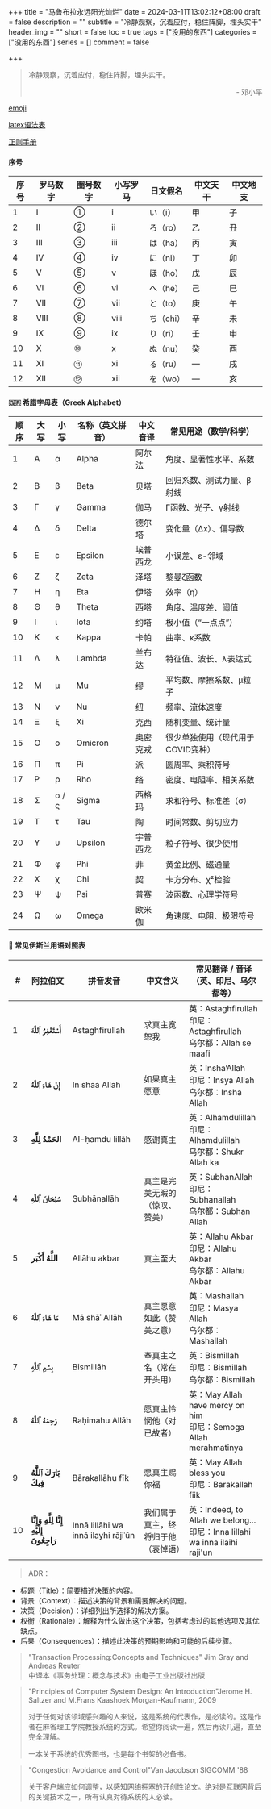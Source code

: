 +++
title = "马鲁布拉永远阳光灿烂"
date = 2024-03-11T13:02:12+08:00
draft = false
description = ""
subtitle = "冷静观察，沉着应付，稳住阵脚，埋头实干"
header_img = ""
short = false
toc = true
tags = ["没用的东西"]
categories = ["没用的东西"]
series = []
comment = false

+++

> 冷静观察，沉着应付，稳住阵脚，埋头实干。
> <p align="right">- 邓小平</p>

[emoji](https://gohugo.io/quick-reference/emojis/)

[latex语法表](https://www.cmor-faculty.rice.edu/~heinken/latex/symbols.pdf)

[正则手册](https://tool.oschina.net/uploads/apidocs/jquery/regexp.html)

#### 序号
| 序号 | 罗马数字 | 圈号数字 | 小写罗马 | 日文假名   | 中文天干 | 中文地支 |
| -- | ---- | ---- | ---- | ------ | ---- | ---- |
| 1  | I    | ①    | i    | い（i）   | 甲    | 子    |
| 2  | II   | ②    | ii   | ろ（ro）  | 乙    | 丑    |
| 3  | III  | ③    | iii  | は（ha）  | 丙    | 寅    |
| 4  | IV   | ④    | iv   | に（ni）  | 丁    | 卯    |
| 5  | V    | ⑤    | v    | ほ（ho）  | 戊    | 辰    |
| 6  | VI   | ⑥    | vi   | へ（he）  | 己    | 巳    |
| 7  | VII  | ⑦    | vii  | と（to）  | 庚    | 午    |
| 8  | VIII | ⑧    | viii | ち（chi） | 辛    | 未    |
| 9  | IX   | ⑨    | ix   | り（ri）  | 壬    | 申    |
| 10 | X    | ⑩    | x    | ぬ（nu）  | 癸    | 酉    |
| 11 | XI   | ⑪    | xi   | る（ru）  | —    | 戌    |
| 12 | XII  | ⑫    | xii  | を（wo）  | —    | 亥    |


#### 🇬🇷 希腊字母表（Greek Alphabet）
| 顺序 | 大写 | 小写    | 名称（英文拼音） | 中文音译 | 常见用途（数学/科学）         |
| -- | -- | ----- | -------- | ---- | ------------------- |
| 1  | Α  | α     | Alpha    | 阿尔法  | 角度、显著性水平、系数         |
| 2  | Β  | β     | Beta     | 贝塔   | 回归系数、测试力量、β射线       |
| 3  | Γ  | γ     | Gamma    | 伽马   | Γ函数、光子、γ射线          |
| 4  | Δ  | δ     | Delta    | 德尔塔  | 变化量（Δx）、偏导数         |
| 5  | Ε  | ε     | Epsilon  | 埃普西龙 | 小误差、ε-邻域            |
| 6  | Ζ  | ζ     | Zeta     | 泽塔   | 黎曼ζ函数               |
| 7  | Η  | η     | Eta      | 伊塔   | 效率（η）               |
| 8  | Θ  | θ     | Theta    | 西塔   | 角度、温度差、阈值           |
| 9  | Ι  | ι     | Iota     | 约塔   | 极小值（“一点点”）          |
| 10 | Κ  | κ     | Kappa    | 卡帕   | 曲率、κ系数              |
| 11 | Λ  | λ     | Lambda   | 兰布达  | 特征值、波长、λ表达式         |
| 12 | Μ  | μ     | Mu       | 缪    | 平均数、摩擦系数、μ粒子        |
| 13 | Ν  | ν     | Nu       | 纽    | 频率、流体速度             |
| 14 | Ξ  | ξ     | Xi       | 克西   | 随机变量、统计量            |
| 15 | Ο  | ο     | Omicron  | 奥密克戎 | 很少单独使用（现代用于COVID变种） |
| 16 | Π  | π     | Pi       | 派    | 圆周率、乘积符号            |
| 17 | Ρ  | ρ     | Rho      | 络    | 密度、电阻率、相关系数         |
| 18 | Σ  | σ / ς | Sigma    | 西格玛  | 求和符号、标准差（σ）         |
| 19 | Τ  | τ     | Tau      | 陶    | 时间常数、剪切应力           |
| 20 | Υ  | υ     | Upsilon  | 宇普西龙 | 粒子符号、很少使用           |
| 21 | Φ  | φ     | Phi      | 菲    | 黄金比例、磁通量            |
| 22 | Χ  | χ     | Chi      | 契    | 卡方分布、χ²检验           |
| 23 | Ψ  | ψ     | Psi      | 普赛   | 波函数、心理学符号           |
| 24 | Ω  | ω     | Omega    | 欧米伽  | 角速度、电阻、极限符号         |

#### 🌙 常见伊斯兰用语对照表
| #  | 阿拉伯文                                             | 拼音发音                                | 中文含义              | 常见翻译 / 音译（英、印尼、乌尔都等）                                                      |
| -- | ------------------------------------------------ | ----------------------------------- | ----------------- | ------------------------------------------------------------------------- |
| 1  | **أَسْتَغْفِرُ ٱللَّٰهَ**                        | Astaghfirullah                      | 求真主宽恕我            | 英：Astaghfirullah<br>印尼：Astaghfirullah<br>乌尔都：Allah se maafi               |
| 2  | **إِنْ شَاءَ ٱللَّٰهُ**                          | In shaa Allah                       | 如果真主愿意            | 英：Insha’Allah<br>印尼：Insya Allah<br>乌尔都：Insha Allah                        |
| 3  | **الحَمْدُ لِلَّٰهِ**                            | Al-ḥamdu lillāh                     | 感谢真主              | 英：Alhamdulillah<br>印尼：Alhamdulillah<br>乌尔都：Shukr Allah ka                 |
| 4  | **سُبْحَانَ ٱللَّٰهِ**                           | Subḥānallāh                         | 真主是完美无暇的（惊叹、赞美）   | 英：SubhanAllah<br>印尼：Subhanallah<br>乌尔都：Subhan Allah                       |
| 5  | **اللَّهُ أَكْبَر**                              | Allāhu akbar                        | 真主至大              | 英：Allahu Akbar<br>印尼：Allahu Akbar<br>乌尔都：Allahu Akbar                     |
| 6  | **مَا شَاءَ ٱللَّٰهُ**                           | Mā shāʾ Allāh                       | 真主愿意如此（赞美之意）      | 英：Mashallah<br>印尼：Masya Allah<br>乌尔都：Mashallah                            |
| 7  | **بِسْمِ ٱللَّٰهِ**                              | Bismillāh                           | 奉真主之名（常在开头用）      | 英：Bismillah<br>印尼：Bismillah<br>乌尔都：Bismillah                              |
| 8  | **رَحِمَهُ ٱللَّٰهُ**                            | Raḥimahu Allāh                      | 愿真主怜悯他（对已故者）      | 英：May Allah have mercy on him<br>印尼：Semoga Allah merahmatinya             |
| 9  | **بَارَكَ ٱللَّٰهُ فِيكَ**                       | Bārakallāhu fīk                     | 愿真主赐你福            | 英：May Allah bless you<br>印尼：Barakallah fiik                               |
| 10 | **إِنَّا لِلَّٰهِ وَإِنَّا إِلَيْهِ رَاجِعُونَ** | Innā lillāhi wa innā ilayhi rājiʿūn | 我们属于真主，终将归于他（哀悼语） | 英：Indeed, to Allah we belong...<br>印尼：Inna lillahi wa inna ilaihi raji'un |


> ADR：
- 标题（Title）：简要描述决策的内容。
- 背景（Context）：描述决策的背景和需要解决的问题。
- 决策（Decision）：详细列出所选择的解决方案。
- 权衡（Rationale）：解释为什么做出这个决策，包括考虑过的其他选项及其优缺点。
- 后果（Consequences）：描述此决策的预期影响和可能的后续步骤。

> "Transaction Processing:Concepts and Techniques" Jim Gray and Andreas Reuter<br>
> 中译本《事务处理：概念与技术》由电子工业出版社出版

>"Principles of Computer System Design: An Introduction"Jerome H. Saltzer and M.Frans Kaashoek Morgan-Kaufmann, 2009
>
>对于任何对该领域感兴趣的人来说，这是系统的代表作，是必读的。这是作者在麻省理工学院教授系统的方式。希望你阅读一遍，然后再读几遍，直至完全理解。
>
>一本关于系统的优秀图书，也是每个书架的必备书。

> "Congestion Avoidance and Control"Van Jacobson SIGCOMM '88
>
> 关于客户端应如何调整，以感知网络拥塞的开创性论文。绝对是互联网背后的关键技术之一，所有认真对待系统的人必读。

